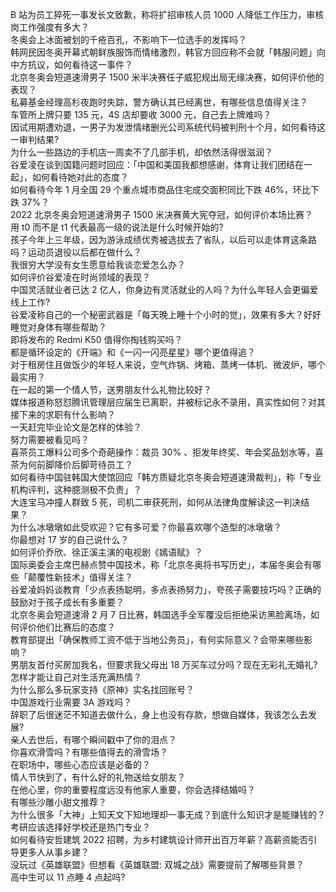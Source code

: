 B 站为员工猝死一事发长文致歉，称将扩招审核人员 1000 人降低工作压力，审核岗工作强度有多大？  
冬奥会上冰面被划的千疮百孔，不影响下一位选手的发挥吗？  
韩网民因冬奥开幕式朝鲜族服饰而情绪激烈，韩官方回应称不会就「韩服问题」向中方抗议，如何看待这一事件？  
北京冬奥会短道速滑男子 1500 米半决赛任子威犯规出局无缘决赛，如何评价他的表现？  
私募基金经理高杉夜跑时失踪，警方确认其已经离世，有哪些信息值得关注？  
车管所上牌只要 135 元，4S 店却要收 3000 元，自己去上牌难吗？  
因试用期遭劝退，一男子为发泄情绪删光公司系统代码被判刑十个月，如何看待这一审判结果?  
为什么一些路边的手机店一周卖不了几部手机，却依然活得很滋润？  
谷爱凌在谈到国籍问题时回应：「中国和美国我都想感谢，体育让我们团结在一起」，如何看待她对此的态度？  
如何看待今年 1 月全国 29 个重点城市商品住宅成交面积同比下跌 46%，环比下跌 37%？  
2022 北京冬奥会短道速滑男子 1500 米决赛黄大宪夺冠，如何评价本场比赛？  
用 t0 而不是 t1 代表最高一级的说法是什么时候开始的?  
孩子今年上三年级，因为游泳成绩优秀被选拔去了省队，以后可以走体育这条路吗？运动员退役以后都在做什么？  
我很穷大学没有女生愿意给我谈恋爱怎么办？  
如何评价谷爱凌在时尚领域的表现？  
中国灵活就业者已达 2 亿人，你身边有灵活就业的人吗？为什么年轻人会更偏爱线上工作?  
谷爱凌称自己的一个秘密武器是「每天晚上睡十个小时的觉」，效果有多大？好好睡觉对身体有哪些帮助？  
即将发布的 Redmi K50 值得你掏钱购买吗？  
都是循环设定的《开端》和《一闪一闪亮星星》哪个更值得追？  
对于租房住且做饭少的年轻人来说，空气炸锅、烤箱、蒸烤一体机、微波炉，哪个最实用？  
在一起的第一个情人节，送男朋友什么礼物比较好？  
媒体报道称怒怼腾讯管理层应届生已离职，并被标记永不录用，真实性如何？对其接下来的求职有什么影响？  
一天赶完毕业论文是怎样的体验？  
努力需要被看见吗？  
喜茶员工爆料公司多个奇葩操作：裁员 30% 、拒发年终奖、年会奖品划水等，喜茶为何前脚降价后脚苛待员工？  
如何看待中国驻韩国大使馆回应「韩方质疑北京冬奥会短道速滑裁判」，称「专业机构评判，这种臆测极不负责」？  
大连宝马冲撞人群致 5 死，司机二审获死刑，如何从法律角度解读这一判决结果？  
为什么冰墩墩如此受欢迎？它有多可爱？你最喜欢哪个造型的冰墩墩？  
你最想对 17 岁的自己说什么？  
如何评价乔欣、徐正溪主演的电视剧《嫣语赋》？  
国际奥委会主席巴赫点赞中国技术，称「北京冬奥将书写历史」，本届冬奥会有哪些「颠覆性新技术」值得关注？  
谷爱凌妈妈谈教育「少点表扬聪明，多点表扬努力」，夸孩子需要技巧吗？正确的鼓励对于孩子成长有多重要？  
北京冬奥会短道速滑 2 月 7 日比赛，韩国选手全军覆没后拒绝采访黑脸离场，如何评价他们比赛后的态度？  
教育部提出「确保教师工资不低于当地公务员」，有何实际意义？会带来哪些影响？  
男朋友首付买房加我名，但要求我父母出 18 万买车过分吗？现在无彩礼无婚礼?  
怎样才能让自己对生活充满热情？  
为什么那么多玩家支持《原神》实名找回账号？  
中国游戏行业需要 3A 游戏吗？  
辞职了后很迷茫不知道去做什么，身上也没有存款，想做自媒体，我该怎么去发展?  
亲人去世后，有哪个瞬间戳中了你的泪点？  
你喜欢滑雪吗？有哪些值得去的滑雪场？  
在职场中，哪些心态应该是必备的？  
情人节快到了，有什么好的礼物送给女朋友？  
在他心里，你的重要程度远没有他家人重要，你会选择结婚吗？  
有哪些沙雕小甜文推荐？  
为什么很多「大神」上知天文下知地理却一事无成？到底什么知识才是能赚钱的？  
考研应该选择好学校还是热门专业？  
如何看待安哲建筑 2022 招聘，为乡村建筑设计师开出百万年薪？高薪资能否引导更多人从事乡建？  
没玩过《英雄联盟》但想看《英雄联盟: 双城之战》需要提前了解哪些背景？  
高中生可以 11 点睡 4 点起吗?  
